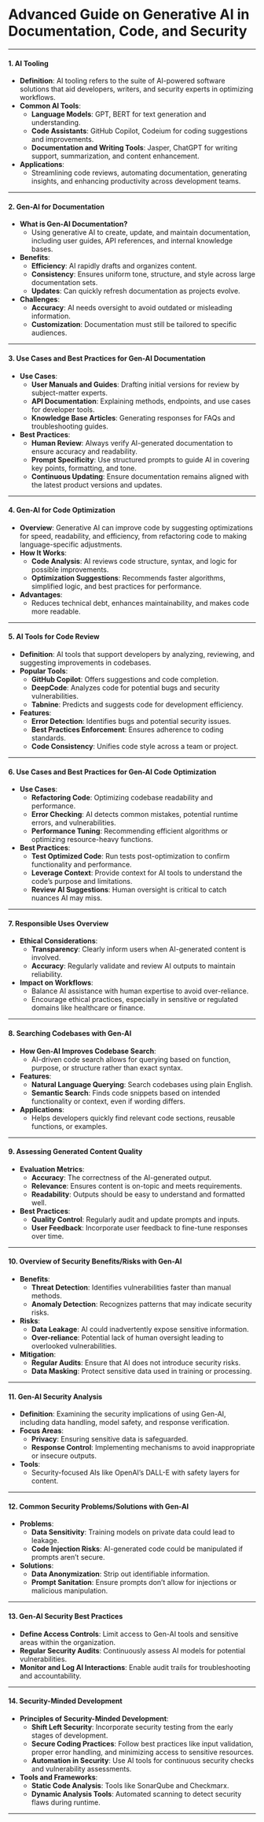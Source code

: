 # **Advanced Guide on Generative AI in Documentation, Code, and Security**

---

#### **1. AI Tooling**
   - **Definition**: AI tooling refers to the suite of AI-powered software solutions that aid developers, writers, and security experts in optimizing workflows.
   - **Common AI Tools**:
      - **Language Models**: GPT, BERT for text generation and understanding.
      - **Code Assistants**: GitHub Copilot, Codeium for coding suggestions and improvements.
      - **Documentation and Writing Tools**: Jasper, ChatGPT for writing support, summarization, and content enhancement.
   - **Applications**:
      - Streamlining code reviews, automating documentation, generating insights, and enhancing productivity across development teams.

---

#### **2. Gen-AI for Documentation**
   - **What is Gen-AI Documentation?**
      - Using generative AI to create, update, and maintain documentation, including user guides, API references, and internal knowledge bases.
   - **Benefits**:
      - **Efficiency**: AI rapidly drafts and organizes content.
      - **Consistency**: Ensures uniform tone, structure, and style across large documentation sets.
      - **Updates**: Can quickly refresh documentation as projects evolve.
   - **Challenges**:
      - **Accuracy**: AI needs oversight to avoid outdated or misleading information.
      - **Customization**: Documentation must still be tailored to specific audiences.

---

#### **3. Use Cases and Best Practices for Gen-AI Documentation**
   - **Use Cases**:
      - **User Manuals and Guides**: Drafting initial versions for review by subject-matter experts.
      - **API Documentation**: Explaining methods, endpoints, and use cases for developer tools.
      - **Knowledge Base Articles**: Generating responses for FAQs and troubleshooting guides.
   - **Best Practices**:
      - **Human Review**: Always verify AI-generated documentation to ensure accuracy and readability.
      - **Prompt Specificity**: Use structured prompts to guide AI in covering key points, formatting, and tone.
      - **Continuous Updating**: Ensure documentation remains aligned with the latest product versions and updates.

---

#### **4. Gen-AI for Code Optimization**
   - **Overview**: Generative AI can improve code by suggesting optimizations for speed, readability, and efficiency, from refactoring code to making language-specific adjustments.
   - **How It Works**:
      - **Code Analysis**: AI reviews code structure, syntax, and logic for possible improvements.
      - **Optimization Suggestions**: Recommends faster algorithms, simplified logic, and best practices for performance.
   - **Advantages**:
      - Reduces technical debt, enhances maintainability, and makes code more readable.

---

#### **5. AI Tools for Code Review**
   - **Definition**: AI tools that support developers by analyzing, reviewing, and suggesting improvements in codebases.
   - **Popular Tools**:
      - **GitHub Copilot**: Offers suggestions and code completion.
      - **DeepCode**: Analyzes code for potential bugs and security vulnerabilities.
      - **Tabnine**: Predicts and suggests code for development efficiency.
   - **Features**:
      - **Error Detection**: Identifies bugs and potential security issues.
      - **Best Practices Enforcement**: Ensures adherence to coding standards.
      - **Code Consistency**: Unifies code style across a team or project.

---

#### **6. Use Cases and Best Practices for Gen-AI Code Optimization**
   - **Use Cases**:
      - **Refactoring Code**: Optimizing codebase readability and performance.
      - **Error Checking**: AI detects common mistakes, potential runtime errors, and vulnerabilities.
      - **Performance Tuning**: Recommending efficient algorithms or optimizing resource-heavy functions.
   - **Best Practices**:
      - **Test Optimized Code**: Run tests post-optimization to confirm functionality and performance.
      - **Leverage Context**: Provide context for AI tools to understand the code’s purpose and limitations.
      - **Review AI Suggestions**: Human oversight is critical to catch nuances AI may miss.

---

#### **7. Responsible Uses Overview**
   - **Ethical Considerations**:
      - **Transparency**: Clearly inform users when AI-generated content is involved.
      - **Accuracy**: Regularly validate and review AI outputs to maintain reliability.
   - **Impact on Workflows**:
      - Balance AI assistance with human expertise to avoid over-reliance.
      - Encourage ethical practices, especially in sensitive or regulated domains like healthcare or finance.

---

#### **8. Searching Codebases with Gen-AI**
   - **How Gen-AI Improves Codebase Search**:
      - AI-driven code search allows for querying based on function, purpose, or structure rather than exact syntax.
   - **Features**:
      - **Natural Language Querying**: Search codebases using plain English.
      - **Semantic Search**: Finds code snippets based on intended functionality or context, even if wording differs.
   - **Applications**:
      - Helps developers quickly find relevant code sections, reusable functions, or examples.

---

#### **9. Assessing Generated Content Quality**
   - **Evaluation Metrics**:
      - **Accuracy**: The correctness of the AI-generated output.
      - **Relevance**: Ensures content is on-topic and meets requirements.
      - **Readability**: Outputs should be easy to understand and formatted well.
   - **Best Practices**:
      - **Quality Control**: Regularly audit and update prompts and inputs.
      - **User Feedback**: Incorporate user feedback to fine-tune responses over time.

---

#### **10. Overview of Security Benefits/Risks with Gen-AI**
   - **Benefits**:
      - **Threat Detection**: Identifies vulnerabilities faster than manual methods.
      - **Anomaly Detection**: Recognizes patterns that may indicate security risks.
   - **Risks**:
      - **Data Leakage**: AI could inadvertently expose sensitive information.
      - **Over-reliance**: Potential lack of human oversight leading to overlooked vulnerabilities.
   - **Mitigation**:
      - **Regular Audits**: Ensure that AI does not introduce security risks.
      - **Data Masking**: Protect sensitive data used in training or processing.

---

#### **11. Gen-AI Security Analysis**
   - **Definition**: Examining the security implications of using Gen-AI, including data handling, model safety, and response verification.
   - **Focus Areas**:
      - **Privacy**: Ensuring sensitive data is safeguarded.
      - **Response Control**: Implementing mechanisms to avoid inappropriate or insecure outputs.
   - **Tools**:
      - Security-focused AIs like OpenAI’s DALL-E with safety layers for content.

---

#### **12. Common Security Problems/Solutions with Gen-AI**
   - **Problems**:
      - **Data Sensitivity**: Training models on private data could lead to leakage.
      - **Code Injection Risks**: AI-generated code could be manipulated if prompts aren’t secure.
   - **Solutions**:
      - **Data Anonymization**: Strip out identifiable information.
      - **Prompt Sanitation**: Ensure prompts don’t allow for injections or malicious manipulation.

---

#### **13. Gen-AI Security Best Practices**
   - **Define Access Controls**: Limit access to Gen-AI tools and sensitive areas within the organization.
   - **Regular Security Audits**: Continuously assess AI models for potential vulnerabilities.
   - **Monitor and Log AI Interactions**: Enable audit trails for troubleshooting and accountability.

---

#### **14. Security-Minded Development**
   - **Principles of Security-Minded Development**:
      - **Shift Left Security**: Incorporate security testing from the early stages of development.
      - **Secure Coding Practices**: Follow best practices like input validation, proper error handling, and minimizing access to sensitive resources.
      - **Automation in Security**: Use AI tools for continuous security checks and vulnerability assessments.
   - **Tools and Frameworks**:
      - **Static Code Analysis**: Tools like SonarQube and Checkmarx.
      - **Dynamic Analysis Tools**: Automated scanning to detect security flaws during runtime.

---